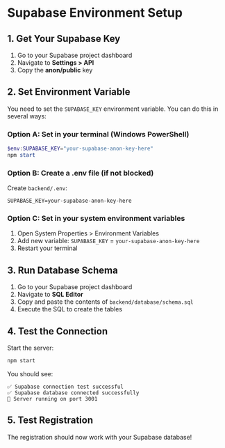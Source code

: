 # Supabase Environment Setup

## 1. Get Your Supabase Key

1. Go to your Supabase project dashboard
2. Navigate to **Settings > API**
3. Copy the **anon/public** key

## 2. Set Environment Variable

You need to set the `SUPABASE_KEY` environment variable. You can do this in several ways:

### Option A: Set in your terminal (Windows PowerShell)
```powershell
$env:SUPABASE_KEY="your-supabase-anon-key-here"
npm start
```

### Option B: Create a .env file (if not blocked)
Create `backend/.env`:
```env
SUPABASE_KEY=your-supabase-anon-key-here
```

### Option C: Set in your system environment variables
1. Open System Properties > Environment Variables
2. Add new variable: `SUPABASE_KEY` = `your-supabase-anon-key-here`
3. Restart your terminal

## 3. Run Database Schema

1. Go to your Supabase project dashboard
2. Navigate to **SQL Editor**
3. Copy and paste the contents of `backend/database/schema.sql`
4. Execute the SQL to create the tables

## 4. Test the Connection

Start the server:
```bash
npm start
```

You should see:
```
✅ Supabase connection test successful
✅ Supabase database connected successfully
🚀 Server running on port 3001
```

## 5. Test Registration

The registration should now work with your Supabase database!
